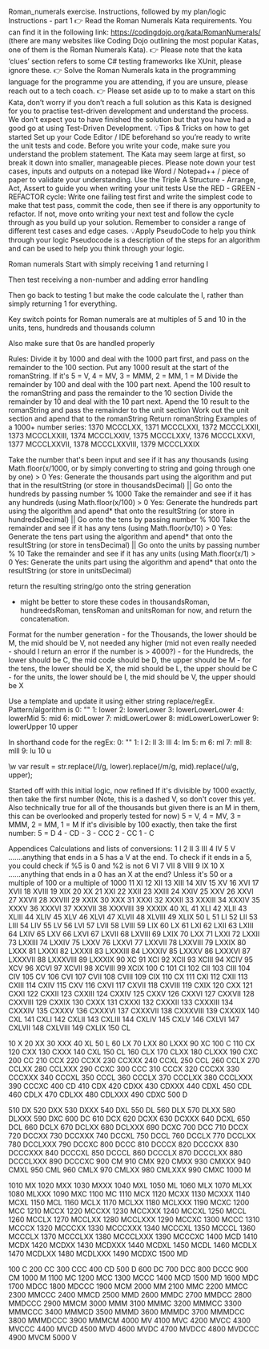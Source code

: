 Roman_numerals exercise. Instructions, followed by my plan/logic
Instructions - part 1 👉 Read the Roman Numerals Kata requirements. You can find it in the following link: https://codingdojo.org/kata/RomanNumerals/ (there are many websites like Coding Dojo outlining the most popular Katas, one of them is the Roman Numerals Kata). 👉 Please note that the kata ‘clues’ section refers to some C# testing frameworks like XUnit, please ignore these. 👉 Solve the Roman Numerals kata in the programming language for the programme you are attending, if you are unsure, please reach out to a tech coach. 👉 Please set aside up to to make a start on this Kata, don’t worry if you don’t reach a full solution as this Kata is designed for you to practise test-driven development and understand the process. We don't expect you to have finished the solution but that you have had a good go at using Test-Driven Development.
💡Tips & Tricks on how to get started Set up your Code Editor / IDE beforehand so you’re ready to write the unit tests and code. Before you write your code, make sure you understand the problem statement. The Kata may seem large at first, so break it down into smaller, manageable pieces. Please note down your test cases, inputs and outputs on a notepad like Word / Notepad++ / piece of paper to validate your understanding. Use the Triple A Structure - Arrange, Act, Assert to guide you when writing your unit tests Use the RED - GREEN - REFACTOR cycle: Write one failing test first and write the simplest code to make that test pass, commit the code, then see if there is any opportunity to refactor. If not, move onto writing your next test and follow the cycle through as you build up your solution. Remember to consider a range of different test cases and edge cases.
💡Apply PseudoCode to help you think through your logic Pseudocode is a description of the steps for an algorithm and can be used to help you think through your logic.

Roman numerals
Start with simply receiving 1 and returning I

Then test receiving a non-number and adding error handling

Then go back to testing 1 but make the code calculate the I, rather than simply returning 1 for everything.

Key switch points for Roman numerals are at multiples of 5 and 10 in the units, tens, hundreds and thousands column

Also make sure that 0s are handled properly

Rules:
Divide it by 1000 and deal with the 1000 part first, and pass on the remainder to the 100 section. Put any 1000 result at the start of the romanString. If it's 5 = V, 4 = MV, 3 = MMM, 2 = MM, 1 = M
Divide the remainder by 100 and deal with the 100 part next. Apend the 100 result to the romanString and pass the remainder to the 10 section
Divide the remainder by 10 and deal with the 10 part next. Apend the 10 result to the romanString and pass the remainder to the unit section
Work out the unit section and apend that to the romanString
Return romanString
Examples of a 1000+ number series:
1370 MCCCLXX, 1371 MCCCLXXI, 1372 MCCCLXXII, 1373 MCCCLXXIII, 1374 MCCCLXXIV,
1375 MCCCLXXV, 1376 MCCCLXXVI, 1377 MCCCLXXVII, 1378 MCCCLXXVIII, 1379 MCCCLXXIX

Take the number that's been input and see if it has any thousands (using Math.floor(x/1000, or by simply converting to string and going through one by one) > 0
Yes: Generate the thousands part using the algorithm and put that in the resultString (or store in thousandsDecimal) || Go onto the hundreds by passing number % 1000
Take the remainder and see if it has any hundreds (using Math.floor(x/100) > 0
Yes: Generate the hundreds part using the algorithm and apend* that onto the resultString (or store in hundredsDecimal) || Go onto the tens by passing number % 100
Take the remainder and see if it has any tens (using Math.floor(x/10) > 0
Yes: Generate the tens part using the algorithm and apend* that onto the resultString (or store in tensDecimal) || Go onto the units by passing number % 10
Take the remainder and see if it has any units (using Math.floor(x/1) > 0
Yes: Generate the units part using the algorithm and apend\* that onto the resultString (or store in unitsDecimal)

return the resulting string/go onto the string generation

- might be better to store these codes in thousandsRoman, hundreedsRoman, tensRoman and unitsRoman for now, and return the concatenation.

Format for the number generation - for the Thousands, the lower should be M, the mid should be V, not needed any higher (mid not even really needed - should I return an error if the number is > 4000?) - for the Hundreds, the lower should be C, the mid code should be D, the upper should be M - for the tens, the lower should be X, the mid should be L, the upper should be C - for the units, the lower should be I, the mid should be V, the upper should be X

Use a template and update it using either string replace/regEx.
Pattern/algorithm is
0: ""
1: lower
2: lowerLower
3: lowerLowerLower
4: lowerMid
5: mid
6: midLower
7: midLowerLower
8: midLowerLowerLower
9: lowerUpper
10 upper

In shorthand code for the regEx:
0: ""
1: l
2: ll
3: lll
4: lm
5: m
6: ml
7: mll
8: mlll
9: lu
10 u

\w
var result = str.replace(/l/g, lower).replace(/m/g, mid).replace(/u/g, upper);

Started off with this initial logic, now refined
If it's divisible by 1000 exactly, then take the first number (Note, this is a dashed V, so don't cover this yet. Also technically true for all of the thousands but given there is an M in them, this can be overlooked and properly tested for now)
5 = V, 4 = MV, 3 = MMM, 2 = MM, 1 = M
If it's divisible by 100 exactly, then take the first number:
5 = D 4 - CD - 3 - CCC 2 - CC 1 - C

Appendices
Calculations and lists of conversions:
1 I
2 II
3 III
4 IV
5 V .......anything that ends in a 5 has a V at the end. To check if it ends in a 5, you could check if %5 is 0 and %2 is not
6 VI
7 VII
8 VIII
9 IX
10 X ......anything that ends in a 0 has an X at the end? Unless it's 50 or a multiple of 100 or a multiple of 1000
11 XI
12 XII
13 XIII
14 XIV
15 XV
16 XVI
17 XVII
18 XVIII
19 XIX
20 XX
21 XXI
22 XXII
23 XXIII
24 XXIV
25 XXV
26 XXVI
27 XXVII
28 XXVIII
29 XXIX
30 XXX
31 XXXI
32 XXXII
33 XXXIII
34 XXXIV
35 XXXV
36 XXXVI
37 XXXVII
38 XXXVIII
39 XXXIX
40 XL
41 XLI
42 XLII
43 XLIII
44 XLIV
45 XLV
46 XLVI
47 XLVII
48 XLVIII
49 XLIX
50 L
51 LI
52 LII
53 LIII
54 LIV
55 LV
56 LVI
57 LVII
58 LVIII
59 LIX
60 LX
61 LXI
62 LXII
63 LXIII
64 LXIV
65 LXV
66 LXVI
67 LXVII
68 LXVIII
69 LXIX
70 LXX
71 LXXI
72 LXXII
73 LXXIII
74 LXXIV
75 LXXV
76 LXXVI
77 LXXVII
78 LXXVIII
79 LXXIX
80 LXXX
81 LXXXI
82 LXXXII
83 LXXXIII
84 LXXXIV
85 LXXXV
86 LXXXVI
87 LXXXVII
88 LXXXVIII
89 LXXXIX
90 XC
91 XCI
92 XCII
93 XCIII
94 XCIV
95 XCV
96 XCVI
97 XCVII
98 XCVIII
99 XCIX
100 C
101 CI
102 CII
103 CIII
104 CIV
105 CV
106 CVI
107 CVII
108 CVIII
109 CIX
110 CX
111 CXI
112 CXII
113 CXIII
114 CXIV
115 CXV
116 CXVI
117 CXVII
118 CXVIII
119 CXIX
120 CXX
121 CXXI
122 CXXII
123 CXXIII
124 CXXIV
125 CXXV
126 CXXVI
127 CXXVII
128 CXXVIII
129 CXXIX
130 CXXX
131 CXXXI
132 CXXXII
133 CXXXIII
134 CXXXIV
135 CXXXV
136 CXXXVI
137 CXXXVII
138 CXXXVIII
139 CXXXIX
140 CXL
141 CXLI
142 CXLII
143 CXLIII
144 CXLIV
145 CXLV
146 CXLVI
147 CXLVII
148 CXLVIII
149 CXLIX
150 CL

10 X
20 XX
30 XXX
40 XL
50 L
60 LX
70 LXX
80 LXXX
90 XC
100 C
110 CX
120 CXX
130 CXXX
140 CXL
150 CL
160 CLX
170 CLXX
180 CLXXX
190 CXC
200 CC
210 CCX
220 CCXX
230 CCXXX
240 CCXL
250 CCL
260 CCLX
270 CCLXX
280 CCLXXX
290 CCXC
300 CCC
310 CCCX
320 CCCXX
330 CCCXXX
340 CCCXL
350 CCCL
360 CCCLX
370 CCCLXX
380 CCCLXXX
390 CCCXC
400 CD
410 CDX
420 CDXX
430 CDXXX
440 CDXL
450 CDL
460 CDLX
470 CDLXX
480 CDLXXX
490 CDXC
500 D

510 DX
520 DXX
530 DXXX
540 DXL
550 DL
560 DLX
570 DLXX
580 DLXXX
590 DXC
600 DC
610 DCX
620 DCXX
630 DCXXX
640 DCXL
650 DCL
660 DCLX
670 DCLXX
680 DCLXXX
690 DCXC
700 DCC
710 DCCX
720 DCCXX
730 DCCXXX
740 DCCXL
750 DCCL
760 DCCLX
770 DCCLXX
780 DCCLXXX
790 DCCXC
800 DCCC
810 DCCCX
820 DCCCXX
830 DCCCXXX
840 DCCCXL
850 DCCCL
860 DCCCLX
870 DCCCLXX
880 DCCCLXXX
890 DCCCXC
900 CM
910 CMX
920 CMXX
930 CMXXX
940 CMXL
950 CML
960 CMLX
970 CMLXX
980 CMLXXX
990 CMXC
1000 M

1010 MX
1020 MXX
1030 MXXX
1040 MXL
1050 ML
1060 MLX
1070 MLXX
1080 MLXXX
1090 MXC
1100 MC
1110 MCX
1120 MCXX
1130 MCXXX
1140 MCXL
1150 MCL
1160 MCLX
1170 MCLXX
1180 MCLXXX
1190 MCXC
1200 MCC
1210 MCCX
1220 MCCXX
1230 MCCXXX
1240 MCCXL
1250 MCCL
1260 MCCLX
1270 MCCLXX
1280 MCCLXXX
1290 MCCXC
1300 MCCC
1310 MCCCX
1320 MCCCXX
1330 MCCCXXX
1340 MCCCXL
1350 MCCCL
1360 MCCCLX
1370 MCCCLXX
1380 MCCCLXXX
1390 MCCCXC
1400 MCD
1410 MCDX
1420 MCDXX
1430 MCDXXX
1440 MCDXL
1450 MCDL
1460 MCDLX
1470 MCDLXX
1480 MCDLXXX
1490 MCDXC
1500 MD

100 C
200 CC
300 CCC
400 CD
500 D
600 DC
700 DCC
800 DCCC
900 CM
1000 M
1100 MC
1200 MCC
1300 MCCC
1400 MCD
1500 MD
1600 MDC
1700 MDCC
1800 MDCCC
1900 MCM
2000 MM
2100 MMC
2200 MMCC
2300 MMCCC
2400 MMCD
2500 MMD
2600 MMDC
2700 MMDCC
2800 MMDCCC
2900 MMCM
3000 MMM
3100 MMMC
3200 MMMCC
3300 MMMCCC
3400 MMMCD
3500 MMMD
3600 MMMDC
3700 MMMDCC
3800 MMMDCCC
3900 MMMCM
4000 MV
4100 MVC
4200 MVCC
4300 MVCCC
4400 MVCD
4500 MVD
4600 MVDC
4700 MVDCC
4800 MVDCCC
4900 MVCM
5000 V
